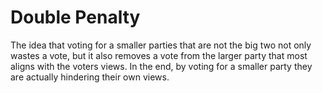 # Double Penalty
The idea that voting for a smaller parties that are not the big two not only wastes a vote, but it also removes a vote from the larger party that most aligns with the voters views. In the end, by voting for a smaller party they are actually hindering their own views.